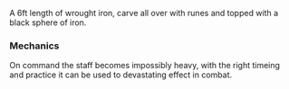 A 6ft length of wrought iron, carve all over with runes and topped with a black sphere of iron.

### Mechanics

On command the staff becomes impossibly heavy, with the right timeing and practice it can be used to devastating effect in combat.